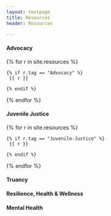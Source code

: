 ```yaml
---
layout: textpage
title: Resources
header: Resources

---
```

#### Advocacy

{% for r in site.resources %}

    {% if r.tag == "Advocacy" %}
     {{ r }}
    
    {% endif %}

{% endfor %}

#### Juvenile Justice

{% for r in site.resources %}

    {% if r.tag == "Juvenile-Justice" %}
     {{ r }}
    
    {% endif %}

{% endfor %}

#### Truancy

#### Resilience, Health & Wellness

#### Mental Health